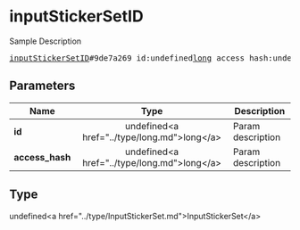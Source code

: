 # inputStickerSetID

Sample Description

<pre>
<a href="../constructor/inputStickerSetID.md">inputStickerSetID</a>#9de7a269 id:undefined<a href="../type/long.md">long</a> access_hash:undefined<a href="../type/long.md">long</a> = undefined<a href="../type/InputStickerSet.md">InputStickerSet</a>;
</pre>

## Parameters

| Name | Type | Description |
|------|:----:|-------------|
| **id** | undefined&lt;a href=&#34;../type/long.md&#34;&gt;long&lt;/a&gt; | Param description |
| **access_hash** | undefined&lt;a href=&#34;../type/long.md&#34;&gt;long&lt;/a&gt; | Param description |

## Type

undefined&lt;a href=&#34;../type/InputStickerSet.md&#34;&gt;InputStickerSet&lt;/a&gt;
